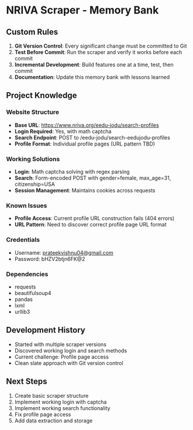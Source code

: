 # NRIVA Scraper - Memory Bank

## Custom Rules
1. **Git Version Control**: Every significant change must be committed to Git
2. **Test Before Commit**: Run the scraper and verify it works before each commit
3. **Incremental Development**: Build features one at a time, test, then commit
4. **Documentation**: Update this memory bank with lessons learned

## Project Knowledge

### Website Structure
- **Base URL**: https://www.nriva.org/eedu-jodu/search-profiles
- **Login Required**: Yes, with math captcha
- **Search Endpoint**: POST to /eedu-jodu/search-eedujodu-profiles
- **Profile Format**: Individual profile pages (URL pattern TBD)

### Working Solutions
- **Login**: Math captcha solving with regex parsing
- **Search**: Form-encoded POST with gender=female, max_age=31, citizenship=USA
- **Session Management**: Maintains cookies across requests

### Known Issues
- **Profile Access**: Current profile URL construction fails (404 errors)
- **URL Pattern**: Need to discover correct profile page URL format

### Credentials
- Username: prateekvishnu04@gmail.com
- Password: bHZV2btjn6FK@2

### Dependencies
- requests
- beautifulsoup4
- pandas
- lxml
- urllib3

## Development History
- Started with multiple scraper versions
- Discovered working login and search methods
- Current challenge: Profile page access
- Clean slate approach with Git version control

## Next Steps
1. Create basic scraper structure
2. Implement working login with captcha
3. Implement working search functionality
4. Fix profile page access
5. Add data extraction and storage 